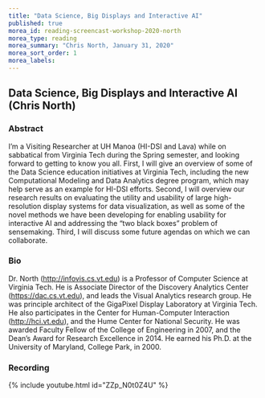 ```yaml
---
title: "Data Science, Big Displays and Interactive AI"
published: true
morea_id: reading-screencast-workshop-2020-north
morea_type: reading
morea_summary: "Chris North, January 31, 2020"
morea_sort_order: 1
morea_labels:
---
```


## Data Science, Big Displays and Interactive AI (Chris North)

### Abstract  

I’m a Visiting Researcher at UH Manoa (HI-DSI and Lava) while on sabbatical from Virginia Tech during the Spring semester, and looking forward to getting to know you all.  First, I will give an overview of some of the Data Science education initiatives at Virginia Tech, including the new Computational Modeling and Data Analytics degree program, which may help serve as an example for HI-DSI efforts.  Second, I will overview our research results on evaluating the utility and usability of large high-resolution display systems for data visualization, as well as some of the novel methods we have been developing for enabling usability for interactive AI and addressing the “two black boxes” problem of sensemaking.  Third, I will discuss some future agendas on which we can collaborate.


### Bio  

Dr. North (http://infovis.cs.vt.edu) is a Professor of Computer Science at Virginia Tech. He is Associate Director of the Discovery Analytics Center (https://dac.cs.vt.edu), and leads the Visual Analytics research group. He was principle architect of the GigaPixel Display Laboratory at Virginia Tech. He also participates in the Center for Human-Computer Interaction (http://hci.vt.edu), and the Hume Center for National Security. He was awarded Faculty Fellow of the College of Engineering in 2007, and the Dean’s Award for Research Excellence in 2014. He earned his Ph.D. at the University of Maryland, College Park, in 2000.

### Recording

{% include youtube.html id="ZZp_N0t0Z4U" %}
